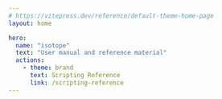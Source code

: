```yaml
---
# https://vitepress.dev/reference/default-theme-home-page
layout: home

hero:
  name: "isotope"
  text: "User manual and reference material"
  actions:
    - theme: brand
      text: Scripting Reference
      link: /scripting-reference
---
```


